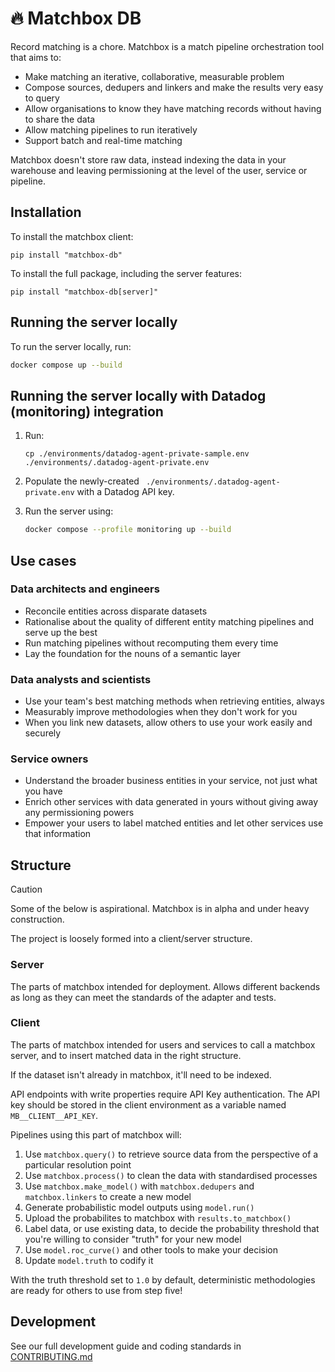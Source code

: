 # 🔥 Matchbox DB

Record matching is a chore. Matchbox is a match pipeline orchestration tool that aims to:

* Make matching an iterative, collaborative, measurable problem
* Compose sources, dedupers and linkers and make the results very easy to query
* Allow organisations to know they have matching records without having to share the data
* Allow matching pipelines to run iteratively
* Support batch and real-time matching 

Matchbox doesn't store raw data, instead indexing the data in your warehouse and leaving permissioning at the level of the user, service or pipeline. 

## Installation
To install the matchbox client:
```
pip install "matchbox-db"
```

To install the full package, including the server features:

```
pip install "matchbox-db[server]"
```

## Running the server locally

To run the server locally, run:

```bash
docker compose up --build
```

## Running the server locally with Datadog (monitoring) integration

1. Run:

   ```
   cp ./environments/datadog-agent-private-sample.env ./environments/.datadog-agent-private.env
   ```

2. Populate the newly-created ` ./environments/.datadog-agent-private.env` with a Datadog API key.


3. Run the server using:

   ```bash
   docker compose --profile monitoring up --build
   ```


## Use cases

### Data architects and engineers

* Reconcile entities across disparate datasets
* Rationalise about the quality of different entity matching pipelines and serve up the best
* Run matching pipelines without recomputing them every time
* Lay the foundation for the nouns of a semantic layer

### Data analysts and scientists

* Use your team's best matching methods when retrieving entities, always
* Measurably improve methodologies when they don't work for you
* When you link new datasets, allow others to use your work easily and securely

### Service owners

* Understand the broader business entities in your service, not just what you have
* Enrich other services with data generated in yours without giving away any permissioning powers
* Empower your users to label matched entities and let other services use that information

## Structure

> [!CAUTION]
> Some of the below is aspirational. Matchbox is in alpha and under heavy construction.

The project is loosely formed into a client/server structure.

### Server

The parts of matchbox intended for deployment. Allows different backends as long as they can meet the standards of the adapter and tests.

### Client

The parts of matchbox intended for users and services to call a matchbox server, and to insert matched data in the right structure.

If the dataset isn't already in matchbox, it'll need to be indexed.

API endpoints with write properties require API Key authentication. The API key should be stored in the client environment as a variable named `MB__CLIENT__API_KEY`.

Pipelines using this part of matchbox will:

1. Use `matchbox.query()` to retrieve source data from the perspective of a particular resolution point
2. Use `matchbox.process()` to clean the data with standardised processes
3. Use `matchbox.make_model()` with `matchbox.dedupers` and `matchbox.linkers` to create a new model
4. Generate probabilistic model outputs using `model.run()`
5. Upload the probabilites to matchbox with `results.to_matchbox()`
6. Label data, or use existing data, to decide the probability threshold that you're willing to consider "truth" for your new model
7. Use `model.roc_curve()` and other tools to make your decision
8. Update `model.truth` to codify it

With the truth threshold set to `1.0` by default, deterministic methodologies are ready for others to use from step five!

## Development

See our full development guide and coding standards in [CONTRIBUTING.md](./docs/contributing.md)
